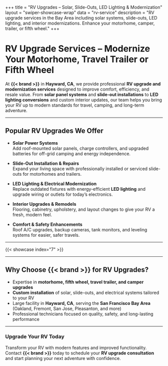 +++
title = "RV Upgrades – Solar, Slide-Outs, LED Lighting & Modernization"
layout = "swiper-showcase-wrap"
data = "rv-service"
description = "RV upgrade services in the Bay Area including solar systems, slide-outs, LED lighting, and interior modernizations. Enhance your motorhome, camper, trailer, or fifth wheel."
+++

# RV Upgrade Services – Modernize Your Motorhome, Travel Trailer or Fifth Wheel  

At **{{< brand >}}** in **Hayward, CA**, we provide professional **RV upgrade and modernization services** designed to improve comfort, efficiency, and resale value. From **solar panel systems** and **slide-out installations** to **LED lighting conversions** and custom interior updates, our team helps you bring your RV up to modern standards for travel, camping, and long-term adventure.  

---

## Popular RV Upgrades We Offer  

- **Solar Power Systems**  
  Add roof-mounted solar panels, charge controllers, and upgraded batteries for off-grid camping and energy independence.  

- **Slide-Out Installation & Repairs**  
  Expand your living space with professionally installed or serviced slide-outs for motorhomes and trailers.  

- **LED Lighting & Electrical Modernization**  
  Replace outdated fixtures with energy-efficient **LED lighting** and upgrade wiring or outlets for today’s electronics.  

- **Interior Upgrades & Remodels**  
  Flooring, cabinetry, upholstery, and layout changes to give your RV a fresh, modern feel.  

- **Comfort & Safety Enhancements**  
  Roof A/C upgrades, backup cameras, tank monitors, and leveling systems for easier, safer travels.  

---

{{< showcase index="7" >}}  

---

## Why Choose {{< brand >}} for RV Upgrades?  

- Expertise in **motorhome, fifth wheel, travel trailer, and camper upgrades**  
- **Custom installation** of solar, slide-outs, and electrical systems tailored to your RV  
- Large facility in **Hayward, CA**, serving the **San Francisco Bay Area** (Oakland, Fremont, San Jose, Pleasanton, and more)  
- Professional technicians focused on quality, safety, and long-lasting performance  

---

### Upgrade Your RV Today  

Transform your RV with modern features and improved functionality.  
Contact **{{< brand >}}** today to schedule your **RV upgrade consultation** and start planning your next adventure with confidence.  
